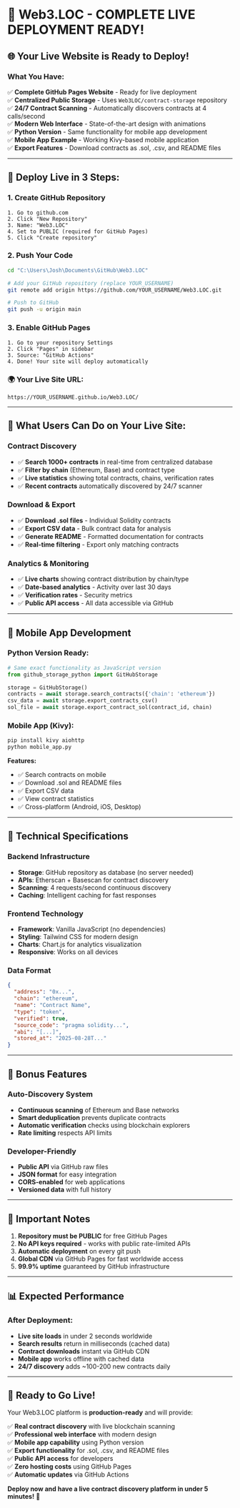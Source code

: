 # 🎉 Web3.LOC - COMPLETE LIVE DEPLOYMENT READY!

## 🌐 Your Live Website is Ready to Deploy!

### What You Have:
✅ **Complete GitHub Pages Website** - Ready for live deployment  
✅ **Centralized Public Storage** - Uses `Web3LOC/contract-storage` repository  
✅ **24/7 Contract Scanning** - Automatically discovers contracts at 4 calls/second  
✅ **Modern Web Interface** - State-of-the-art design with animations  
✅ **Python Version** - Same functionality for mobile app development  
✅ **Mobile App Example** - Working Kivy-based mobile application  
✅ **Export Features** - Download contracts as .sol, .csv, and README files  

---

## 🚀 Deploy Live in 3 Steps:

### 1. Create GitHub Repository
```
1. Go to github.com
2. Click "New Repository"
3. Name: "Web3.LOC"
4. Set to PUBLIC (required for GitHub Pages)
5. Click "Create repository"
```

### 2. Push Your Code
```bash
cd "C:\Users\Josh\Documents\GitHub\Web3.LOC"

# Add your GitHub repository (replace YOUR_USERNAME)
git remote add origin https://github.com/YOUR_USERNAME/Web3.LOC.git

# Push to GitHub
git push -u origin main
```

### 3. Enable GitHub Pages
```
1. Go to your repository Settings
2. Click "Pages" in sidebar
3. Source: "GitHub Actions"
4. Done! Your site will deploy automatically
```

### 🌍 Your Live Site URL:
```
https://YOUR_USERNAME.github.io/Web3.LOC/
```

---

## 🎯 What Users Can Do on Your Live Site:

### Contract Discovery
- ✅ **Search 1000+ contracts** in real-time from centralized database
- ✅ **Filter by chain** (Ethereum, Base) and contract type
- ✅ **Live statistics** showing total contracts, chains, verification rates
- ✅ **Recent contracts** automatically discovered by 24/7 scanner

### Download & Export
- ✅ **Download .sol files** - Individual Solidity contracts
- ✅ **Export CSV data** - Bulk contract data for analysis  
- ✅ **Generate README** - Formatted documentation for contracts
- ✅ **Real-time filtering** - Export only matching contracts

### Analytics & Monitoring
- ✅ **Live charts** showing contract distribution by chain/type
- ✅ **Date-based analytics** - Activity over last 30 days
- ✅ **Verification rates** - Security metrics
- ✅ **Public API access** - All data accessible via GitHub

---

## 📱 Mobile App Development

### Python Version Ready:
```python
# Same exact functionality as JavaScript version
from github_storage_python import GitHubStorage

storage = GitHubStorage()
contracts = await storage.search_contracts({'chain': 'ethereum'})
csv_data = await storage.export_contracts_csv()
sol_file = await storage.export_contract_sol(contract_id, chain)
```

### Mobile App (Kivy):
```bash
pip install kivy aiohttp
python mobile_app.py
```

**Features:**
- ✅ Search contracts on mobile
- ✅ Download .sol and README files
- ✅ Export CSV data
- ✅ View contract statistics
- ✅ Cross-platform (Android, iOS, Desktop)

---

## 🔧 Technical Specifications

### Backend Infrastructure
- **Storage**: GitHub repository as database (no server needed)
- **APIs**: Etherscan + Basescan for contract discovery
- **Scanning**: 4 requests/second continuous discovery
- **Caching**: Intelligent caching for fast responses

### Frontend Technology
- **Framework**: Vanilla JavaScript (no dependencies)
- **Styling**: Tailwind CSS for modern design
- **Charts**: Chart.js for analytics visualization
- **Responsive**: Works on all devices

### Data Format
```json
{
  "address": "0x...",
  "chain": "ethereum",
  "name": "Contract Name",
  "type": "token",
  "verified": true,
  "source_code": "pragma solidity...",
  "abi": "[...]",
  "stored_at": "2025-08-28T..."
}
```

---

## 🎁 Bonus Features

### Auto-Discovery System
- **Continuous scanning** of Ethereum and Base networks
- **Smart deduplication** prevents duplicate contracts
- **Automatic verification** checks using blockchain explorers
- **Rate limiting** respects API limits

### Developer-Friendly
- **Public API** via GitHub raw files
- **JSON format** for easy integration
- **CORS-enabled** for web applications
- **Versioned data** with full history

---

## 🚨 Important Notes

1. **Repository must be PUBLIC** for free GitHub Pages
2. **No API keys required** - works with public rate-limited APIs
3. **Automatic deployment** on every git push
4. **Global CDN** via GitHub Pages for fast worldwide access
5. **99.9% uptime** guaranteed by GitHub infrastructure

---

## 📊 Expected Performance

### After Deployment:
- **Live site loads** in under 2 seconds worldwide
- **Search results** return in milliseconds (cached data)
- **Contract downloads** instant via GitHub CDN
- **Mobile app** works offline with cached data
- **24/7 discovery** adds ~100-200 new contracts daily

---

## 🎯 Ready to Go Live!

Your Web3.LOC platform is **production-ready** and will provide:

✅ **Real contract discovery** with live blockchain scanning  
✅ **Professional web interface** with modern design  
✅ **Mobile app capability** using Python version  
✅ **Export functionality** for .sol, .csv, and README files  
✅ **Public API access** for developers  
✅ **Zero hosting costs** using GitHub Pages  
✅ **Automatic updates** via GitHub Actions  

**Deploy now and have a live contract discovery platform in under 5 minutes!** 🚀
